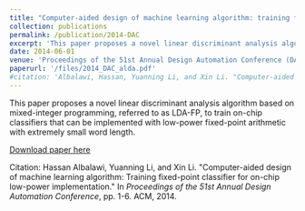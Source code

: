 ```yaml
---
title: "Computer-aided design of machine learning algorithm: training fixed-point classifier for on-chip low-power implementation"
collection: publications
permalink: /publication/2014-DAC
excerpt: 'This paper proposes a novel linear discriminant analysis algorithm based on mixed-integer programming, referred to as LDA-FP, to train on-chip classifiers that can be implemented with low-power fixed-point arithmetic with extremely small word length. '
date: 2014-06-01
venue: 'Proceedings of the 51st Annual Design Automation Conference (DAC)'
paperurl: '/files/2014_DAC_alda.pdf'
#citation: 'Albalawi, Hassan, Yuanning Li, and Xin Li. "Computer-aided design of machine learning algorithm: Training fixed-point classifier for on-chip low-power implementation." In <i>Proceedings of the 51st Annual Design Automation Conference</i>, pp. 1-6. ACM, 2014.'
---
```

This paper proposes a novel linear discriminant analysis algorithm based on mixed-integer programming, referred to as LDA-FP, to train on-chip  classifiers that can be implemented with low-power fixed-point arithmetic with extremely small word length.

[Download paper here](/files/2014_DAC_alda.pdf)

Citation: Hassan Albalawi, Yuanning Li, and Xin Li. "Computer-aided design of machine learning algorithm: Training fixed-point classifier for on-chip low-power implementation." In <i>Proceedings of the 51st Annual Design Automation Conference</i>, pp. 1-6. ACM, 2014. 
